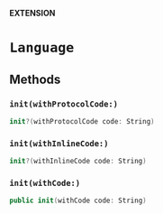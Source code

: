 **EXTENSION**

# `Language`

## Methods
### `init(withProtocolCode:)`

```swift
init?(withProtocolCode code: String)
```

### `init(withInlineCode:)`

```swift
init?(withInlineCode code: String)
```

### `init(withCode:)`

```swift
public init(withCode code: String)
```
